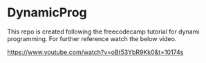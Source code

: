 # DynamicProg

This repo is created following the freecodecamp tutorial for dynami programming.
For further reference watch the below video.

https://www.youtube.com/watch?v=oBt53YbR9Kk0&t=10174s
